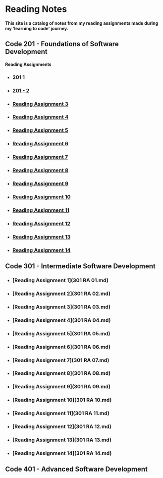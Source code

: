 # Reading Notes

#### This site is a catalog of notes from my reading assignments made during my 'learning to code' journey.



## Code 201 - Foundations of Software Development
#### Reading Assignments

* ### 201 1

* ### [201 - 2](RA-02.md)

* ### [Reading Assignment 3](RA-03.md)

* ### [Reading Assignment 4](RA-04.md)

* ### [Reading Assignment 5](RA-05.md)

* ### [Reading Assignment 6](RA-06.md)

* ### [Reading Assignment 7](RA-07.md)

* ### [Reading Assignment 8](RA-08.md)

* ### [Reading Assignment 9](RA-09.md)

* ### [Reading Assignment 10](RA-10.md)

* ### [Reading Assignment 11](RA-11.md)

* ### [Reading Assignment 12](RA-12.md)

* ### [Reading Assignment 13](RA-13.md)

* ### [Reading Assignment 14](RA-14.md)


## Code 301 - Intermediate Software Development
* ### [Reading Assignment 1](301 RA 01.md)

* ### [Reading Assignment 2](301 RA 02.md)

* ### [Reading Assignment 3](301 RA 03.md)

* ### [Reading Assignment 4](301 RA 04.md)

* ### [Reading Assignment 5](301 RA 05.md)

* ### [Reading Assignment 6](301 RA 06.md)

* ### [Reading Assignment 7](301 RA 07.md)

* ### [Reading Assignment 8](301 RA 08.md)

* ### [Reading Assignment 9](301 RA 09.md)

* ### [Reading Assignment 10](301 RA 10.md)

* ### [Reading Assignment 11](301 RA 11.md)

* ### [Reading Assignment 12](301 RA 12.md)

* ### [Reading Assignment 13](301 RA 13.md)

* ### [Reading Assignment 14](301 RA 14.md)

## Code 401 - Advanced Software Development




